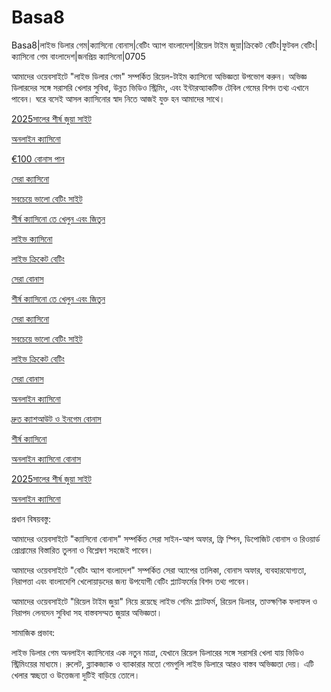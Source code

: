 # Basa8

Basa8|লাইভ ডিলার গেম|ক্যাসিনো বোনাস|বেটিং অ্যাপ বাংলাদেশ|রিয়েল টাইম জুয়া|ক্রিকেট বেটিং|ফুটবল বেটিং|ক্যাসিনো গেম বাংলাদেশ|জনপ্রিয় ক্যাসিনো|0705

আমাদের ওয়েবসাইটে "লাইভ ডিলার গেম" সম্পর্কিত রিয়েল-টাইম ক্যাসিনো অভিজ্ঞতা উপভোগ করুন। অভিজ্ঞ ডিলারদের সঙ্গে সরাসরি খেলার সুবিধা, উন্নত ভিডিও স্ট্রিমিং, এবং ইন্টারঅ্যাকটিভ টেবিল গেমের বিশদ তথ্য এখানে পাবেন। ঘরে বসেই আসল ক্যাসিনোর স্বাদ নিতে আজই যুক্ত হন আমাদের সাথে।

<a href="https://basa8now.com/">2025সালের শীর্ষ জুয়া সাইট</a>

<a href="https://basa8now.net/">অনলাইন ক্যাসিনো </a>

<a href="https://basa8pro.com/">€100 বোনাস পান</a>

<a href="https://basa8vip.com/">সেরা ক্যাসিনো</a>

<a href="https://basa8us.com/">সবচেয়ে ভালো বেটিং সাইট</a>

<a href="https://basa8us.net/">শীর্ষ ক্যাসিনো তে খেলুন এবং জিতুন</a>

<a href="https://basa8live.net/">লাইভ ক্যাসিনো</a>

<a href="https://basa8uk.com/">লাইভ ক্রিকেট বেটিং</a>

<a href="https://basa8uk.net/">সেরা বোনাস</a>

<a href="https://basa8us.net/">শীর্ষ ক্যাসিনো তে খেলুন এবং জিতুন</a>

<a href="https://basa8vip.com/">সেরা ক্যাসিনো</a>

<a href="https://basa8us.com/">সবচেয়ে ভালো বেটিং সাইট</a>

<a href="https://basa8uk.com/">লাইভ ক্রিকেট বেটিং</a>

<a href="https://basa8uk.net/">সেরা বোনাস</a>

<a href="https://basa8sx.com/">অনলাইন ক্যাসিনো</a>

<a href="https://basa8sx.net/">দ্রুত ক্যাশআউট ও ইনগেম বোনাস</a>

<a href="https://basa8wap.net/">শীর্ষ ক্যাসিনো</a>

<a href="https://basa8wap.com/">অনলাইন ক্যাসিনো বোনাস</a>

<a href="https://basa8now.com/">2025সালের শীর্ষ জুয়া সাইট</a>

<a href="https://basa8now.net/">অনলাইন ক্যাসিনো </a>

প্রধান বিষয়বস্তু:

আমাদের ওয়েবসাইটে "ক্যাসিনো বোনাস" সম্পর্কিত সেরা সাইন-আপ অফার, ফ্রি স্পিন, ডিপোজিট বোনাস ও রিওয়ার্ড প্রোগ্রামের বিস্তারিত তুলনা ও বিশ্লেষণ সহজেই পাবেন।

আমাদের ওয়েবসাইটে "বেটিং অ্যাপ বাংলাদেশ" সম্পর্কিত সেরা অ্যাপের তালিকা, বোনাস অফার, ব্যবহারযোগ্যতা, নিরাপত্তা এবং বাংলাদেশি খেলোয়াড়দের জন্য উপযোগী বেটিং প্ল্যাটফর্মের বিশদ তথ্য পাবেন।

আমাদের ওয়েবসাইটে "রিয়েল টাইম জুয়া" নিয়ে রয়েছে লাইভ গেমিং প্ল্যাটফর্ম, রিয়েল ডিলার, তাত্ক্ষণিক ফলাফল ও নিরাপদ লেনদেন সুবিধা সহ বাস্তবসম্মত জুয়ার অভিজ্ঞতা।

সামাজিক প্রভাব:

লাইভ ডিলার গেম অনলাইন ক্যাসিনোর এক নতুন মাত্রা, যেখানে রিয়েল ডিলারের সঙ্গে সরাসরি খেলা যায় ভিডিও স্ট্রিমিংয়ের মাধ্যমে। রুলেট, ব্ল্যাকজ্যাক ও ব্যাকারার মতো গেমগুলি লাইভ ডিলারে আরও বাস্তব অভিজ্ঞতা দেয়। এটি খেলার স্বচ্ছতা ও উত্তেজনা দুটিই বাড়িয়ে তোলে।
